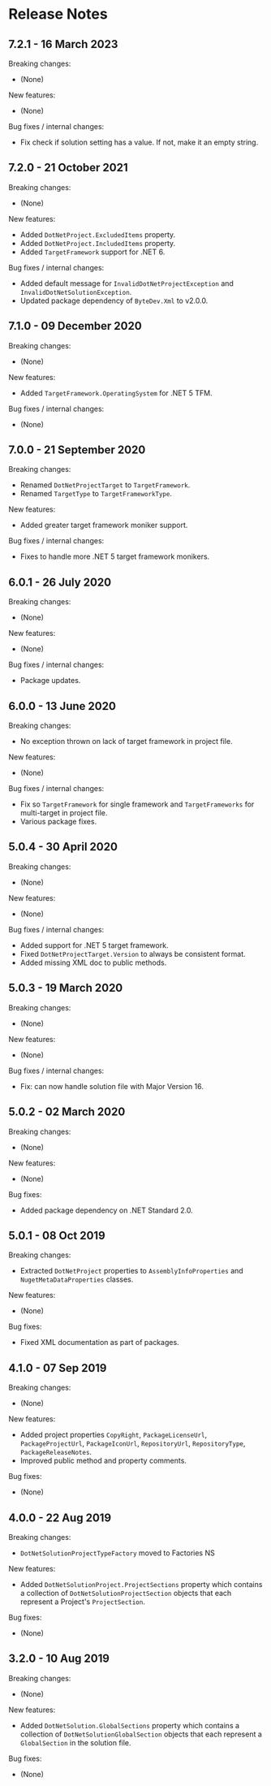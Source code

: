 # Release Notes

## 7.2.1 - 16 March 2023

Breaking changes:
- (None)

New features:
- (None)

Bug fixes / internal changes:
- Fix check if solution setting has a value. If not, make it an empty string.

## 7.2.0 - 21 October 2021

Breaking changes:
- (None)

New features:
- Added `DotNetProject.ExcludedItems` property.
- Added `DotNetProject.IncludedItems` property.
- Added `TargetFramework` support for .NET 6.

Bug fixes / internal changes:
- Added default message for `InvalidDotNetProjectException` and `InvalidDotNetSolutionException`.
- Updated package dependency of `ByteDev.Xml` to v2.0.0.

## 7.1.0 - 09 December 2020

Breaking changes:
- (None)

New features:
- Added `TargetFramework.OperatingSystem` for .NET 5 TFM.

Bug fixes / internal changes:
- (None)

## 7.0.0 - 21 September 2020

Breaking changes:
- Renamed `DotNetProjectTarget` to `TargetFramework`.
- Renamed `TargetType` to `TargetFrameworkType`.

New features:
- Added greater target framework moniker support.

Bug fixes / internal changes:
- Fixes to handle more .NET 5 target framework monikers.

## 6.0.1 - 26 July 2020

Breaking changes:
- (None)

New features:
- (None)

Bug fixes / internal changes:
- Package updates.

## 6.0.0 - 13 June 2020

Breaking changes:
- No exception thrown on lack of target framework in project file.

New features:
- (None)

Bug fixes / internal changes:
- Fix so `TargetFramework` for single framework and `TargetFrameworks` for multi-target in project file.
- Various package fixes.

## 5.0.4 - 30 April 2020

Breaking changes:
- (None)

New features:
- (None)

Bug fixes / internal changes:
- Added support for .NET 5 target framework.
- Fixed `DotNetProjectTarget.Version` to always be consistent format.
- Added missing XML doc to public methods.

## 5.0.3 - 19 March 2020

Breaking changes:
- (None)

New features:
- (None)

Bug fixes / internal changes:
- Fix: can now handle solution file with Major Version 16.

## 5.0.2 - 02 March 2020

Breaking changes:
- (None)

New features:
- (None)

Bug fixes:
- Added package dependency on .NET Standard 2.0.

## 5.0.1 - 08 Oct 2019

Breaking changes:
- Extracted `DotNetProject` properties to `AssemblyInfoProperties` and `NugetMetaDataProperties` classes.

New features:
- (None)

Bug fixes:
- Fixed XML documentation as part of packages.

## 4.1.0 - 07 Sep 2019

Breaking changes:
- (None)

New features:
- Added project properties `CopyRight`, `PackageLicenseUrl`, `PackageProjectUrl`, `PackageIconUrl`, `RepositoryUrl`, `RepositoryType`, `PackageReleaseNotes`.
- Improved public method and property comments.

Bug fixes:
- (None)

## 4.0.0 - 22 Aug 2019

Breaking changes:
- `DotNetSolutionProjectTypeFactory` moved to Factories NS

New features:
- Added `DotNetSolutionProject.ProjectSections` property which contains a collection of `DotNetSolutionProjectSection` objects that each represent a Project's `ProjectSection`.

Bug fixes:
- (None)

## 3.2.0 - 10 Aug 2019

Breaking changes:
- (None)

New features:
- Added `DotNetSolution.GlobalSections` property which contains a collection of `DotNetSolutionGlobalSection` objects that each represent a `GlobalSection` in the solution file.

Bug fixes:
- (None)
